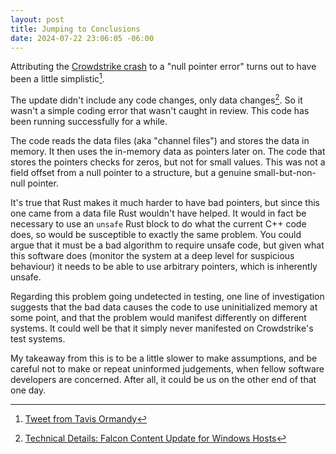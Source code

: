 ```yaml
---
layout: post
title: Jumping to Conclusions
date: 2024-07-22 23:06:05 -06:00
---
```

Attributing the [Crowdstrike crash][1] to a "null pointer error" turns out to have been a little simplistic[^1].

The update didn't include any code changes, only data changes[^2]. So it wasn't a simple coding error that wasn't caught in review. This code has been running successfully for a while.

The code reads the data files (aka "channel files") and stores the data in memory. It then uses the in-memory data as pointers later on. The code that stores the pointers checks for zeros, but not for small values. This was not a field offset from a null pointer to a structure, but a genuine small-but-non-null pointer.

It's true that Rust makes it much harder to have bad pointers, but since this one came from a data file Rust wouldn't have helped. It would in fact be necessary to use an `unsafe` Rust block to do what the current C++ code does, so would be susceptible to exactly the same problem. You could argue that it must be a bad algorithm to require unsafe code, but given what this software does (monitor the system at a deep level for suspicious behaviour) it needs to be able to use arbitrary pointers, which is inherently unsafe.

Regarding this problem going undetected in testing, one line of investigation suggests that the bad data causes the code to use uninitialized memory at some point, and that the problem would manifest differently on different systems. It could well be that it simply never manifested on Crowdstrike's test systems.

My takeaway from this is to be a little slower to make assumptions, and be careful not to make or repeat uninformed judgements, when fellow software developers are concerned. After all, it could be us on the other end of that one day.

[1]: https://en.wikipedia.org/wiki/2024_CrowdStrike-related_IT_outages

[^1]: [Tweet from Tavis Ormandy](https://x.com/taviso/status/1814762302337654829)
[^2]: [Technical Details: Falcon Content Update for Windows Hosts](https://www.crowdstrike.com/en-us/blog/falcon-update-for-windows-hosts-technical-details/)
